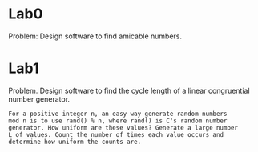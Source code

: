 # Lab0

Problem: Design software to find amicable numbers. 

# Lab1

Problem. Design software to find the cycle length of a linear congruential number generator. 
	
	For a positive integer n, an easy way generate random numbers 
	mod n is to use rand() % n, where rand() is C's random number 
	generator. How uniform are these values? Generate a large number 
	L of values. Count the number of times each value occurs and 
	determine how uniform the counts are. 
